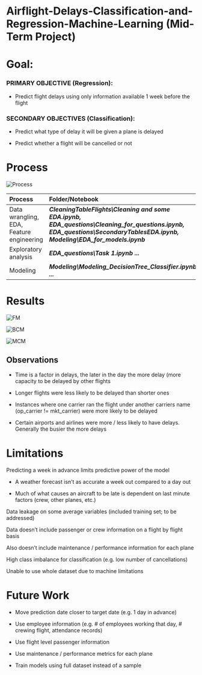 # Airflight-Delays-Classification-and-Regression-Machine-Learning (Mid-Term Project)


# Goal:

### PRIMARY OBJECTIVE (Regression):

- Predict flight delays using only information available 1 week before the flight

### SECONDARY OBJECTIVES (Classification):

- Predict what type of delay it will be given a plane is delayed

- Predict whether a flight will be cancelled or not


# Process

![Process](Images/process.png)

|Process |   Folder/Notebook |
|:-|:-|
|Data wrangling, EDA, Feature engineering |***CleaningTableFlights\Cleaning and some EDA.ipynb, EDA_questions\Cleaning_for_questions.ipynb, EDA_questions\SecondaryTablesEDA.ipynb, Modeling\EDA_for_models.ipynb***|
|Exploratory analysis|***EDA_questions\Task 1.ipynb ...***|
|Modeling |***Modeling\Modeling_DecisionTree_Classifier.ipynb ...***|


# Results

![FM](Images/FM.PNG)

![BCM](Images/BCM.PNG)

![MCM](Images/MCM.PNG)

## Observations

- Time is a factor in delays, the later in the day the more delay (more capacity to be delayed by other flights

- Longer flights were less likely to be delayed than shorter ones

- Instances where one carrier ran the flight under another carriers name (op_carrier != mkt_carrier) were more likely to be delayed

- Certain airports and airlines were more / less likely to have delays. Generally the busier the more delays


# Limitations

Predicting a week in advance limits predictive power of the model 
- A weather forecast isn’t as accurate a week out compared to a day out

- Much of what causes an aircraft to be late is dependent on last minute factors (crew, other planes, etc.)

Data leakage on some average variables (included training set; to be addressed)

Data doesn’t include passenger or crew information on a flight by flight basis

Also doesn’t include maintenance / performance information for each plane

High class imbalance for classification (e.g. low number of cancellations)

Unable to use whole dataset due to machine limitations


# Future Work

- Move prediction date closer to target date (e.g. 1 day in advance)

- Use employee information (e.g. # of employees working that day, # crewing flight, attendance records)

- Use flight level passenger information

- Use maintenance / performance metrics for each plane

- Train models using full dataset instead of a sample

